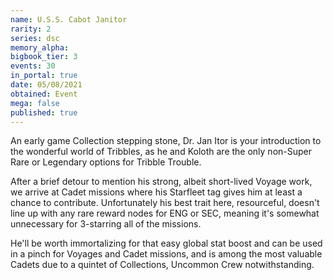 ```yaml
---
name: U.S.S. Cabot Janitor
rarity: 2
series: dsc
memory_alpha:
bigbook_tier: 3
events: 30
in_portal: true
date: 05/08/2021
obtained: Event
mega: false
published: true
---
```


An early game Collection stepping stone, Dr. Jan Itor is your introduction to the wonderful world of Tribbles, as he and Koloth are the only non-Super Rare or Legendary options for Tribble Trouble. 

After a brief detour to mention his strong, albeit short-lived Voyage work, we arrive at Cadet missions where his Starfleet tag gives him at least a chance to contribute. Unfortunately his best trait here, resourceful, doesn't line up with any rare reward nodes for ENG or SEC, meaning it's somewhat unnecessary for 3-starring all of the missions. 

He'll be worth immortalizing for that easy global stat boost and can be used in a pinch for Voyages and Cadet missions, and is among the most valuable Cadets due to a quintet of Collections, Uncommon Crew notwithstanding.
